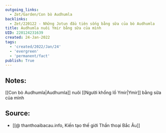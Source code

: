 ```yaml
---
outgoing_links:
  - Zet/Garden/Con bò Audhumla
backlinks:
  - Zet/220122 - Những Jotun đầu tiên sống bằng sữa của bò Audhumla
title: Audhumla nuôi Ymir bằng sữa của mình
UID: 220124231639
created: 24-Jan-2022
tags:
  - 'created/2022/Jan/24'
  - 'evergreen'
  - 'permanent/fact'
publish: True
---
```

## Notes:
[[Con bò Audhumla|Audhumla]] nuôi [[Người khổng lồ Ymir|Ymir]] bằng sữa của mình

## Source:
- [[@ thanthoaibacau.info, Kiến tạo thế giới  Thần thoại Bắc Âu]]


